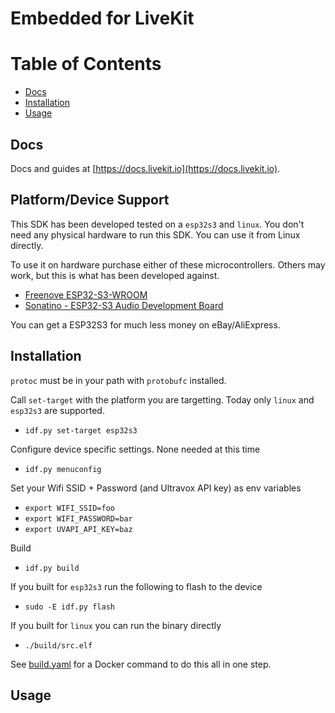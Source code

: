 <!--BEGIN_BANNER_IMAGE-->
<!--END_BANNER_IMAGE-->

# Embedded for LiveKit

<!--BEGIN_DESCRIPTION-->
<!--END_DESCRIPTION-->

# Table of Contents

- [Docs](#docs)
- [Installation](#installation)
- [Usage](#usage)

## Docs

Docs and guides at [https://docs.livekit.io](https://docs.livekit.io).

## Platform/Device Support

This SDK has been developed tested on a `esp32s3` and `linux`. You don't need any physical hardware
to run this SDK. You can use it from Linux directly.

To use it on hardware purchase either of these microcontrollers. Others may work, but this is what
has been developed against.

- [Freenove ESP32-S3-WROOM](https://www.amazon.com/gp/product/B0BMQ8F7FN)
- [Sonatino - ESP32-S3 Audio Development Board](https://www.amazon.com/gp/product/B0BVY8RJNP)

You can get a ESP32S3 for much less money on eBay/AliExpress.

## Installation

`protoc` must be in your path with `protobufc` installed.

Call `set-target` with the platform you are targetting. Today only `linux` and `esp32s3` are supported.

- `idf.py set-target esp32s3`

Configure device specific settings. None needed at this time

- `idf.py menuconfig`

Set your Wifi SSID + Password (and Ultravox API key) as env variables

- `export WIFI_SSID=foo`
- `export WIFI_PASSWORD=bar`
- `export UVAPI_API_KEY=baz`

Build

- `idf.py build`

If you built for `esp32s3` run the following to flash to the device

- `sudo -E idf.py flash`

If you built for `linux` you can run the binary directly

- `./build/src.elf`

See [build.yaml](.github/workflows/build.yaml) for a Docker command to do this all in one step.

## Usage

<!--BEGIN_REPO_NAV-->
<!--END_REPO_NAV-->
